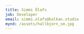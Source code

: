 ```yaml
---
title: Simmi Ólafs
job: Developer
email: simmi.olafs@balkan.studio
mynd: /assets/hallbjorn_sm.jpg
---
```


